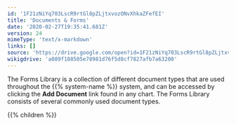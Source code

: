 ```yaml
---
id: '1F21zNiYq703LscR9rtGl8pZLjtxvozONvXhkaZFefEI'
title: 'Documents & Forms'
date: '2020-02-27T19:35:41.681Z'
version: 24
mimeType: 'text/x-markdown'
links: []
source: 'https://drive.google.com/open?id=1F21zNiYq703LscR9rtGl8pZLjtxvozONvXhkaZFefEI'
wikigdrive: 'a089f188505e78981d76f5d8cf7827afb7a63200'
---
```

The Forms Library is a collection of different document types that are used throughout the {{% system-name %}} system, and can be accessed by clicking the **Add Document** link found in any chart. The Forms Library consists of several commonly used document types.

{{% children %}}

